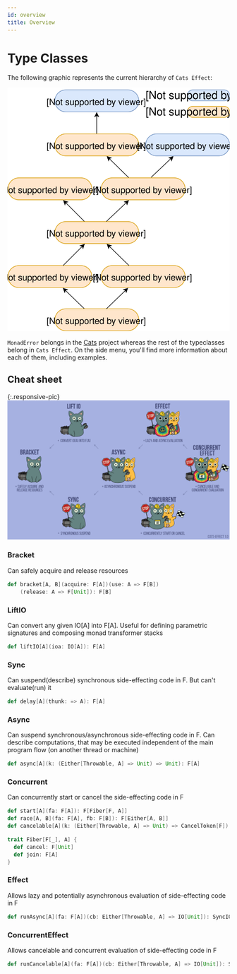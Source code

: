 ```yaml
---
id: overview
title: Overview
---
```


# Type Classes

The following graphic represents the current hierarchy of `Cats Effect`:

![cats-effect typeclasses](../assets/cats-effect-typeclasses.svg)

`MonadError` belongs in the [Cats](https://typelevel.org/cats/) project whereas the rest of the typeclasses belong in `Cats Effect`. On the side menu, you'll find more information about each of them, including examples.

## Cheat sheet

{:.responsive-pic}
![typeclasses cheat sheet](../assets/typeclasses-cheat-sheet.png)

### Bracket
Can safely acquire and release resources

```scala
def bracket[A, B](acquire: F[A])(use: A => F[B])
    (release: A => F[Unit]): F[B]
```

### LiftIO
Can convert any given IO[A] into F[A]. Useful for defining parametric signatures and composing monad transformer stacks

```scala
def liftIO[A](ioa: IO[A]): F[A]
```

### Sync
Can suspend(describe) synchronous side-effecting code in F. But can't evaluate(run) it

```scala
def delay[A](thunk: => A): F[A]
```

### Async
Can suspend synchronous/asynchronous side-effecting code in F. Can describe computations, that may be executed independent of the main program flow (on another thread or machine)

```scala
def async[A](k: (Either[Throwable, A] => Unit) => Unit): F[A]
```

### Concurrent
Can concurrently start or cancel the side-effecting code in F

```scala
def start[A](fa: F[A]): F[Fiber[F, A]]
def race[A, B](fa: F[A], fb: F[B]): F[Either[A, B]]
def cancelable[A](k: (Either[Throwable, A] => Unit) => CancelToken[F]): F[A]
```

```scala
trait Fiber[F[_], A] {
  def cancel: F[Unit]
  def join: F[A]
}
```

### Effect
Allows lazy and potentially asynchronous evaluation of side-effecting code in F

```scala
def runAsync[A](fa: F[A])(cb: Either[Throwable, A] => IO[Unit]): SyncIO[Unit]
```

### ConcurrentEffect
Allows cancelable and concurrent evaluation of side-effecting code in F

```scala
def runCancelable[A](fa: F[A])(cb: Either[Throwable, A] => IO[Unit]): SyncIO[CancelToken[F]]
```
